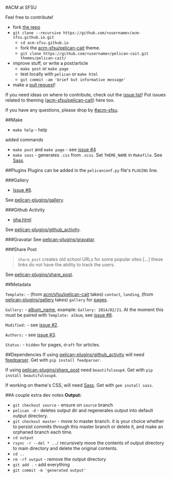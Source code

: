 #ACM at SFSU

Feel free to contribute!

* fork [the repo](https://github.com/acm-sfsu/acm-sfsu.github.io)
* `git clone --recursive https://github.com/<username>/acm-sfsu.github.io.git`
  * `cd acm-sfsu.github.io`
  * fork the [acm-sfsu/pelican-cait](https://github.com/acm-sfsu/pelican-cait) theme.
  * `git clone https://github.com/<username>/pelican-cait.git themes/pelican-cait/`
* improve stuff, or write a post/article
  * `make post` or `make page`
  * test locally with `pelican` or `make html`
  * `git commit -am 'brief but informative message'`
* make a [pull request](https://github.com/acm-sfsu/acm-sfsu.github.io/pulls)!

If you need ideas on where to contribute, check out the [issue list](https://github.com/acm-sfsu/acm-sfsu.github.io/issues)! Put issues related to theming ([acm-sfsu/pelican-cait](https://github.com/acm-sfsu/pelican-cait)) here too.

If you have any questions, please drop by [#acm-sfsu](http://webchat.freenode.net/?channels=acm-sfsu).

##Make
* `make help` - help

added commands
* `make post` and `make page` - see [issue #4](https://github.com/acm-sfsu/acm-sfsu.github.io/issues/4)
* `make sass` - generates `.css` from `.scss`. Set `THEME_NAME` in `Makefile`. See [Sass](https://github.com/nex3/sass).

##Plugins
Plugins can be added in the `pelicanconf.py` file's `PLUGINS` line.

###Gallery
* [Issue #8](https://github.com/acm-sfsu/acm-sfsu.github.io/issues/8).

See [pelican-plugins/gallery](https://github.com/getpelican/pelican-plugins/tree/master/gallery).

###Github Activity
* [gha.html](https://github.com/acm-sfsu/pelican-cait/blob/master/templates/gha.html)

See [pelican-plugins/github_activity](https://github.com/getpelican/pelican-plugins/tree/master/github_activity).

###Gravatar
See [pelican-plugins/gravatar](https://github.com/getpelican/pelican-plugins/tree/master/gravatar).

###Share Post
> `share_post` creates old school URLs for some popular sites [...] these links do not have the ability to track the users.

See [pelican-plugins/share_post](https://github.com/getpelican/pelican-plugins/tree/master/share_post).

##Metadata

`Template:` - (from [acm/sfsu/pelican-cait](https://github.com/acm-sfsu/pelican-cait) takes) `contact`, `landing`, (from [pelican-plugins/gallery](https://github.com/getpelican/pelican-plugins/tree/master/gallery) takes) `gallery` for [pages](https://github.com/getpelican/pelican-plugins/tree/master/gallery#gallery-page).

`Gallery:` - [album_name](https://github.com/getpelican/pelican-plugins/tree/master/gallery#articles), example: `Gallery: 2014/02/21`. At the moment this must be paired with `Template: album`, see [issue #8](https://github.com/acm-sfsu/acm-sfsu.github.io/issues/8).

`Modified:` - see [issue #2](https://github.com/acm-sfsu/acm-sfsu.github.io/issues/2).

`Authors:` - see [issue #3](https://github.com/acm-sfsu/acm-sfsu.github.io/issues/3).

`Status:` - `hidden` for pages, `draft` for articles.

##Dependencies
If using [pelican-plugins/github_activity](https://github.com/getpelican/pelican-plugins/tree/master/github_activity) will need [feedparser](https://pypi.python.org/pypi/feedparser). Get with `pip install feedparser`.

If using [pelican-plugins/share_post](https://github.com/getpelican/pelican-plugins/tree/master/share_post) need `beautifulsoup4`. Get with `pip install beautifulsoup4`.

If working on theme's CSS, will need [Sass](https://github.com/nex3/sass). Get with `gem install sass`.

##A couple extra dev notes
**Output:**
* `git checkout source` - ensure on `source` branch
* `pelican -d` - deletes output dir and regenerates output into default output directory.
* `git checkout master` - move to master branch. it is your choice whether to persist commits through this master branch or delete it, and make an orphaned branch each time. 
* `cd output`
* `rsync -r --del * ../` recursively move the contents of output directory to main directory and delete the original contents.
* `cd ..`
* `rm -rf output` - remove the output directory
* `git add .` - add everything
* `git commit -m 'generated output'`
